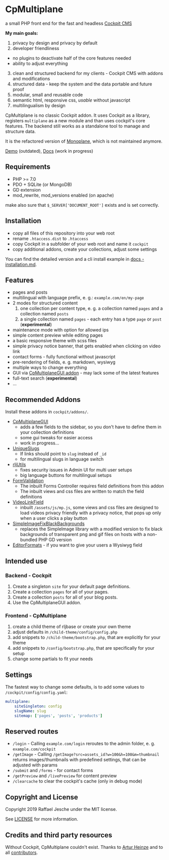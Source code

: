 # CpMultiplane

a small PHP front end for the fast and headless [Cockpit CMS][1]

**My main goals:**

1. privacy by design and privacy by default
2. developer friendliness
  * no plugins to deactivate half of the core features needed
  * ability to adjust everything
3. clean and structured backend for my clients - Cockpit CMS with addons and modifications
4. structured data - keep the system and the data portable and future proof
5. modular, small and reusable code
6. semantic html, responsive css, *usable* without javascript
6. multilingualism by design

CpMultiplane is no classic Cockpit addon. It uses Cockpit as a library, registers `multiplane` as a new module and than uses cockpit's core features. The backend still works as a standalone tool to manage and structure data.

It is the refactored version of [Monoplane][8], which is not maintained anymore.

[Demo][18] (outdated), [Docs][19] (work in progress)

## Requirements

* PHP >= 7.0
* PDO + SQLite (or MongoDB)
* GD extension
* mod_rewrite, mod_versions enabled (on apache)

make also sure that `$_SERVER['DOCUMENT_ROOT']` exists and is set correctly.

## Installation

* copy all files of this repository into your web root
* rename `.htaccess.dist` to `.htaccess`
* copy Cockpit in a subfolder of your web root and name it `cockpit`
* copy additional addons, create your collections, adjust some settings

You can find the detailed version and a cli install example in [docs - installation.md][20].

## Features

* pages and posts
* multilingual with language prefix, e. g.: `example.com/en/my-page`
* 2 modes for structured content
  1. one collection per content type, e. g. a collection named `pages` and a collection named `posts`
  2. a single collection named `pages` - each entry has a type `page` or `post` (**experimental**)
* maintenance mode with option for allowed ips
* simple content preview while editing pages
* a basic responsive theme with scss files
* simple privacy notice banner, that gets enabled when clicking on video link
* contact forms - fully functional without javascript
* pre-rendering of fields, e. g. markdown, wysiwyg
* multiple ways to change everything
* GUI via [CpMultiplaneGUI addon][2] - may lack some of the latest features
* full-text search (**experimental**)
* ...

## Recommended Addons

Install these addons in `cockpit/addons/`.

* [CpMultiplaneGUI][2]
  * adds a few fields to the sidebar, so you don't have to define them in your collection definitions
  * some gui tweaks for easier access
  * work in progress...
* [UniqueSlugs][3]
  * If links should point to `slug` instead of `_id`
  * for multilingual slugs in language switch
* [rljUtils][4]
  * fixes security issues in Admin UI for multi user setups
  * big language buttons for multilingual setups
* [FormValidation][5]
  * The inbuilt Forms Controller requires field definitions from this addon
  * The inbuilt views and css files are written to match the field definitions
* [VideoLinkField][6]
  * inbuilt `/assets/js/mp.js`, some views and css files are designed to load videos privacy friendly with a privacy notice, that pops up only when a user clicks a play button
* [SimpleImageFixBlackBackgrounds][7]
  * replaces the SimpleImage library with a modified version to fix black backgrounds of transparent png and gif files on hosts with a non-bundled PHP GD version
* [EditorFormats][10] - if you want to give your users a Wysiwyg field

## Intended use

### Backend - Cockpit

1. Create a singleton `site` for your default page definitions.
2. Create a collection `pages` for all of your pages.
3. Create a collection `posts` for all of your blog posts.
4. Use the CpMultiplaneGUI addon.

### Frontend - CpMultiplane

1. create a child theme of rljbase or create your own theme
2. adjust defaults in `/child-theme/config/config.php`
3. add snippets to `/child-theme/bootstrap.php`, that are explicitly for your theme
4. add snippets to `/config/bootstrap.php`, that are specifically for your setup
5. change some partials to fit your needs

## Settings

The fastest way to change some defaults, is to add some values to `/cockpit/config/config.yaml`:

```yaml
multiplane:
    siteSingleton: config
    slugName: slug
    sitemap: ['pages', 'posts', 'products']
```

## Reserved routes

* `/login` - Calling `example.com/login` reroutes to the admin folder, e. g. `example.com/cockpit`
* `/getImage` - Calling `/getImage?src=assets_id?w=100&h=100&m=thumbnail` returns images/thumbnails with predefined settings, that can be adjusted with params
* `/submit` and `/forms` - for contact forms
* `/getPreview` and `/livePreview` for content preview
* `/clearcache` to clear the cockpit's cache (only in debug mode)

## Copyright and License

Copyright 2019 Raffael Jesche under the MIT license.

See [LICENSE][12] for more information.

## Credits and third party resources

Without Cockpit, CpMultiplane couldn't exist. Thanks to [Artur Heinze][16] and to all [contributors][17].

[1]: https://github.com/agentejo/cockpit/
[2]: https://github.com/raffaelj/cockpit_CpMultiplaneGUI
[3]: https://github.com/raffaelj/cockpit_UniqueSlugs
[4]: https://github.com/raffaelj/cockpit_rljUtils
[5]: https://github.com/raffaelj/cockpit_FormValidation
[6]: https://github.com/raffaelj/cockpit_VideoLinkField
[7]: https://github.com/raffaelj/cockpit_SimpleImageFixBlackBackgrounds
[8]: https://github.com/raffaelj/Monoplane
[9]: https://github.com/raffaelj/cockpit_CpMultiplaneBundle
[10]: https://github.com/pauloamgomes/CockpitCms-EditorFormats
[11]: https://github.com/raffaelj/cockpit_Bootmanager
[12]: https://github.com/raffaelj/CpMultiplane/blob/master/LICENSE
[16]: https://github.com/aheinze
[17]: https://github.com/agentejo/cockpit/graphs/contributors
[18]: https://monoplane.rlj.me
[19]: https://github.com/raffaelj/cockpit_CpMultiplane-docs
[20]: https://github.com/raffaelj/cockpit_CpMultiplane-docs/blob/master/installation.md
